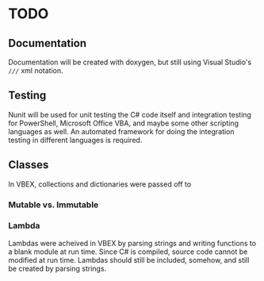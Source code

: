  
# TODO

## Documentation

Documentation will be created with doxygen, but still using Visual Studio's `///` xml notation.

## Testing

Nunit will be used for unit testing the C# code itself and integration testing for PowerShell, Microsoft Office VBA, and maybe some other scripting languages as well. An automated framework for doing the integration testing in different languages is required.


## Classes

In VBEX, collections and dictionaries were passed off to

### Mutable vs. Immutable

### Lambda

Lambdas were acheived in VBEX by parsing strings and writing functions to a blank module at run time. Since C# is compiled, source code cannot be modified at run time.  Lambdas should still be included, somehow, and still be created by parsing strings.
